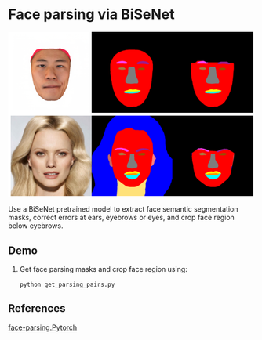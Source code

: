 # Face parsing via BiSeNet
![semantic mask](./imgs/parsing.png "semantic segmentation masks")  


Use a BiSeNet pretrained model to extract face semantic segmentation masks, correct errors at ears, eyebrows or eyes, and crop face region below eyebrows.

## Demo
1. Get face parsing masks and crop face region using:
	```
	python get_parsing_pairs.py
	```


## References
[face-parsing.Pytorch](https://github.com/zllrunning/face-parsing.PyTorch)
